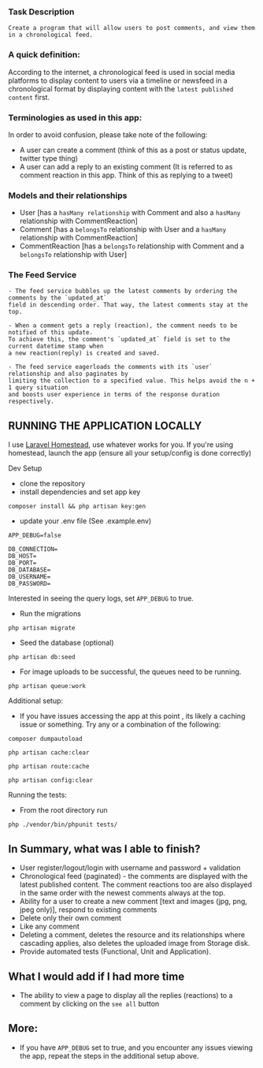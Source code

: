 ### Task Description
```
Create a program that will allow users to post comments, and view them in a chronological feed.
```

### A quick definition: 
According to the internet, a chronological feed is used in social media platforms to display 
content to users via a timeline or newsfeed in a chronological format by displaying 
content with the `latest published content` first.

### Terminologies as used in this app:

In order to avoid confusion, please take note of the following:
- A user can create a comment (think of this as a post or status update, twitter type thing)
- A user can add a reply to an existing comment (It is referred to as comment reaction in 
this app. Think of this as replying to a tweet)

### Models and their relationships
- User [has a `hasMany relationship` with Comment and also a `hasMany` relationship with CommentReaction]
- Comment [has a `belongsTo` relationship with User and a `hasMany` relationship with CommentReaction]
- CommentReaction [has a `belongsTo` relationship with Comment and a `belongsTo` relationship with User]

### The Feed Service
```
- The feed service bubbles up the latest comments by ordering the comments by the `updated_at`
field in descending order. That way, the latest comments stay at the top.

- When a comment gets a reply (reaction), the comment needs to be notified of this update. 
To achieve this, the comment's `updated_at` field is set to the current datetime stamp when 
a new reaction(reply) is created and saved.

- The feed service eagerloads the comments with its `user` relationship and also paginates by 
limiting the collection to a specified value. This helps avoid the n + 1 query situation 
and boosts user experience in terms of the response duration respectively.
```

## RUNNING THE APPLICATION LOCALLY

I use [Laravel Homestead](https://laravel.com/docs/6.x/homestead), use whatever works for you. If you're using homestead, 
launch the app (ensure all your setup/config is done correctly)

Dev Setup
- clone the repository
- install dependencies and set app key

```
composer install && php artisan key:gen
```

- update your .env file (See .example.env)
```
APP_DEBUG=false

DB_CONNECTION=
DB_HOST=
DB_PORT=
DB_DATABASE=
DB_USERNAME=
DB_PASSWORD=
```
Interested in seeing the query logs, set `APP_DEBUG` to true.

- Run the migrations 
```
php artisan migrate
```

- Seed the database (optional)
```
php artisan db:seed
```

- For image uploads to be successful, the queues need to be running.
```
php artisan queue:work
```

Additional setup:
- If you have issues accessing the app at this point , its likely a caching issue or something.
Try any or a combination of the following:

```
composer dumpautoload 

php artisan cache:clear

php artisan route:cache

php artisan config:clear
```

Running the tests:
- From the root directory run
```
php ./vendor/bin/phpunit tests/
```

## In Summary, what was I able to finish?
- User register/logout/login with username and password + validation
- Chronological feed (paginated) - the comments are displayed with the latest published content. 
The comment reactions too are also displayed in the same order with the newest comments always at 
the top.
- Ability for a user to create a new comment [text and images (jpg, png, jpeg only)], 
respond to existing comments
- Delete only their own comment
- Like any comment
- Deleting a comment, deletes the resource and its relationships where cascading applies, 
also deletes the uploaded image from Storage disk.
- Provide automated tests (Functional, Unit and Application).

## What I would add if I had more time
- The ability to view a page to display all the replies (reactions) to a comment by 
clicking on the `see all` button

## More:

- If you have `APP_DEBUG` set to true, and you encounter any issues viewing the app, 
repeat the steps in the additional setup above.

